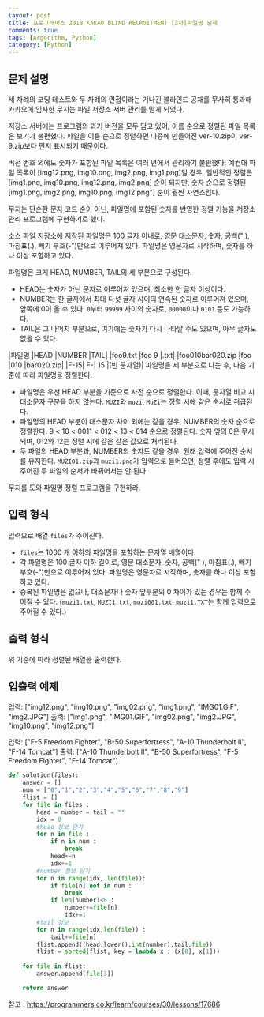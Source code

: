 ```yaml
---
layout: post
title: 프로그래머스 2018 KAKAO BLIND RECRUITMENT [3차]파일명 문제
comments: true
tags: [Argorithm, Python]
category: [Python]
---
```


## 문제 설명
세 차례의 코딩 테스트와 두 차례의 면접이라는 기나긴 블라인드 공채를 무사히 통과해 카카오에 입사한 무지는 파일 저장소 서버 관리를 맡게 되었다.

저장소 서버에는 프로그램의 과거 버전을 모두 담고 있어, 이름 순으로 정렬된 파일 목록은 보기가 불편했다. 파일을 이름 순으로 정렬하면 나중에 만들어진 ver-10.zip이 ver-9.zip보다 먼저 표시되기 때문이다.

버전 번호 외에도 숫자가 포함된 파일 목록은 여러 면에서 관리하기 불편했다. 예컨대 파일 목록이 [img12.png, img10.png, img2.png, img1.png]일 경우, 일반적인 정렬은 [img1.png, img10.png, img12.png, img2.png] 순이 되지만, 숫자 순으로 정렬된 [img1.png, img2.png, img10.png, img12.png"] 순이 훨씬 자연스럽다.

무지는 단순한 문자 코드 순이 아닌, 파일명에 포함된 숫자를 반영한 정렬 기능을 저장소 관리 프로그램에 구현하기로 했다.

소스 파일 저장소에 저장된 파일명은 100 글자 이내로, 영문 대소문자, 숫자, 공백(" ), 마침표(.), 빼기 부호(-")만으로 이루어져 있다. 파일명은 영문자로 시작하며, 숫자를 하나 이상 포함하고 있다.

파일명은 크게 HEAD, NUMBER, TAIL의 세 부분으로 구성된다.

- HEAD는 숫자가 아닌 문자로 이루어져 있으며, 최소한 한 글자 이상이다.
- NUMBER는 한 글자에서 최대 다섯 글자 사이의 연속된 숫자로 이루어져 있으며, 앞쪽에 0이 올 수 있다. `0`부터 `99999` 사이의 숫자로, `00000`이나 `0101` 등도 가능하다.
- TAIL은 그 나머지 부분으로, 여기에는 숫자가 다시 나타날 수도 있으며, 아무 글자도 없을 수 있다.

|파일명	|HEAD	|NUMBER	|TAIL|
|foo9.txt	|foo	9	|.txt|
|foo010bar020.zip	|foo	|010	|bar020.zip|
|F-15|	F-|	15	|(빈 문자열)|
파일명을 세 부분으로 나눈 후, 다음 기준에 따라 파일명을 정렬한다.

- 파일명은 우선 HEAD 부분을 기준으로 사전 순으로 정렬한다. 이때, 문자열 비교 시 대소문자 구분을 하지 않는다. `MUZI`와 `muzi`, `MuZi`는 정렬 시에 같은 순서로 취급된다.
- 파일명의 HEAD 부분이 대소문자 차이 외에는 같을 경우, NUMBER의 숫자 순으로 정렬한다. 9 < 10 < 0011 < 012 < 13 < 014 순으로 정렬된다. 숫자 앞의 0은 무시되며, 012와 12는 정렬 시에 같은 같은 값으로 처리된다.
- 두 파일의 HEAD 부분과, NUMBER의 숫자도 같을 경우, 원래 입력에 주어진 순서를 유지한다. `MUZI01.zip`과 `muzi1.png`가 입력으로 들어오면, 정렬 후에도 입력 시 주어진 두 파일의 순서가 바뀌어서는 안 된다.

무지를 도와 파일명 정렬 프로그램을 구현하라.


## 입력 형식
입력으로 배열 `files`가 주어진다.

- `files`는 1000 개 이하의 파일명을 포함하는 문자열 배열이다.
- 각 파일명은 100 글자 이하 길이로, 영문 대소문자, 숫자, 공백(" ), 마침표(.), 빼기 부호(-")만으로 이루어져 있다. 파일명은 영문자로 시작하며, 숫자를 하나 이상 포함하고 있다.
- 중복된 파일명은 없으나, 대소문자나 숫자 앞부분의 0 차이가 있는 경우는 함께 주어질 수 있다. (`muzi1.txt`, `MUZI1.txt`, `muzi001.txt`, `muzi1.TXT`는 함께 입력으로 주어질 수 있다.)

## 출력 형식
위 기준에 따라 정렬된 배열을 출력한다.

## 입출력 예제
입력: ["img12.png", "img10.png", "img02.png", "img1.png", "IMG01.GIF", "img2.JPG"]
출력: ["img1.png", "IMG01.GIF", "img02.png", "img2.JPG", "img10.png", "img12.png"]

입력: ["F-5 Freedom Fighter", "B-50 Superfortress", "A-10 Thunderbolt II", "F-14 Tomcat"]
출력: ["A-10 Thunderbolt II", "B-50 Superfortress", "F-5 Freedom Fighter", "F-14 Tomcat"]

```python
def solution(files):
    answer = []
    num = ["0","1","2","3","4","5","6","7","8","9"]
    flist = []
    for file in files :
        head = number = tail = ""
        idx = 0
        #head 정보 담기
        for n in file :
            if n in num :
                break
            head+=n
            idx+=1
        #number 정보 담기
        for n in range(idx, len(file)):
            if file[n] not in num :
                break
            if len(number)<6 :
                number+=file[n]
                idx+=1
        #tail 정보
        for n in range(idx,len(file)) :
            tail+=file[n]
        flist.append((head.lower(),int(number),tail,file))
        flist = sorted(flist, key = lambda x : (x[0], x[1]))
    
    for file in flist:
        answer.append(file[3])

    return answer
```

참고 : <https://programmers.co.kr/learn/courses/30/lessons/17686>